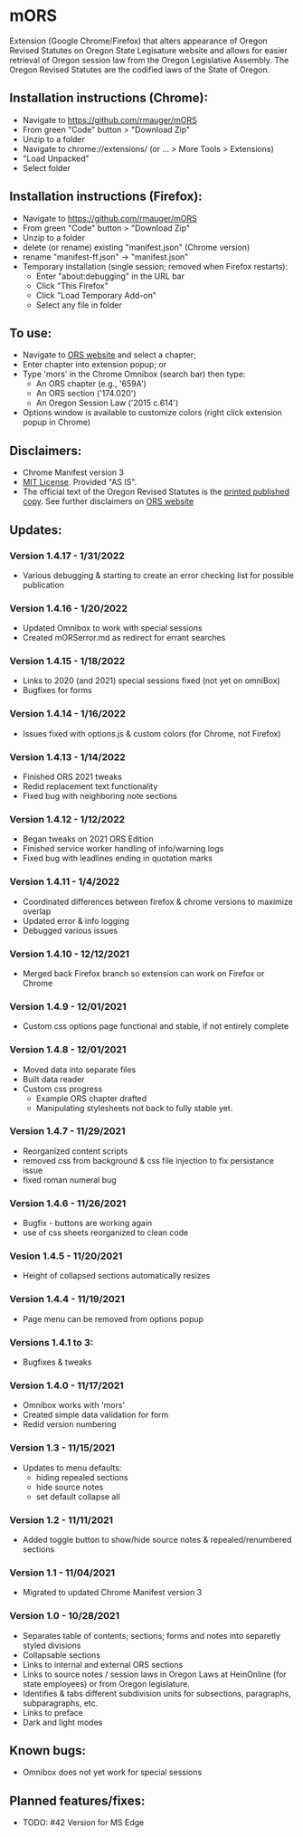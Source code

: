 # mORS

Extension (Google Chrome/Firefox) that alters appearance of Oregon Revised Statutes on Oregon State Legisature website and allows for easier retrieval of Oregon session law from the Oregon Legislative Assembly. The Oregon Revised Statutes are the codified laws of the State of Oregon.

## Installation instructions (Chrome):
  * Navigate to https://github.com/rmauger/mORS
  * From green "Code" button > "Download Zip"
  * Unzip to a folder
  * Navigate to chrome://extensions/ (or ... > More Tools > Extensions)
  * "Load Unpacked"
  * Select folder

## Installation instructions (Firefox):
  * Navigate to https://github.com/rmauger/mORS
  * From green "Code" button > "Download Zip"
  * Unzip to a folder
  * delete (or rename) existing "manifest.json" (Chrome version)
  * rename "manifest-ff.json" -> "manifest.json"
  * Temporary installation (single session; removed when Firefox restarts):
    * Enter "about:debugging" in the URL bar
    * Click "This Firefox"
    * Click "Load Temporary Add-on"
    * Select any file in folder

## To use:
  * Navigate to [ORS website](https://www.oregonlegislature.gov/bills_laws/Pages/ORS.aspx) and select a chapter;
  * Enter chapter into extension popup; or
  * Type 'mors' in the Chrome Omnibox (search bar) then type:
    * An ORS chapter (e.g., '659A')
    * An ORS section ('174.020')
    * An Oregon Session Law ('2015 c.614')
  * Options window is available to customize colors (right click extension popup in Chrome) 

## Disclaimers:
* Chrome Manifest version 3
* [MIT License](https://github.com/rmauger/mORS/blob/master/LICENSE). Provided "AS IS".
* The official text of the Oregon Revised Statutes is the [printed published copy](https://apps.oregon.gov/ecommerce/lcc?AspxAutoDetectCookieSupport=1). 
See further disclaimers on [ORS website](https://www.oregonlegislature.gov/bills_laws/Pages/ORS.aspx)

## Updates:
  ### Version 1.4.17 - 1/31/2022
   * Various debugging & starting to create an error checking list for possible publication

  ### Version 1.4.16 - 1/20/2022
   * Updated Omnibox to work with special sessions
   * Created mORSerror.md as redirect for errant searches

  ### Version 1.4.15 - 1/18/2022
   * Links to 2020 (and 2021) special sessions fixed (not yet on omniBox)
   * Bugfixes for forms

  ### Version 1.4.14 - 1/16/2022
   * Issues fixed with options.js & custom colors (for Chrome, not Firefox)

  ### Version 1.4.13 - 1/14/2022
   * Finished ORS 2021 tweaks
   * Redid replacement text functionality
   * Fixed bug with neighboring note sections

  ### Version 1.4.12 - 1/12/2022
   * Began tweaks on 2021 ORS Edition
   * Finished service worker handling of info/warning logs
   * Fixed bug with leadlines ending in quotation marks

  ### Version 1.4.11 - 1/4/2022
   * Coordinated differences between firefox & chrome versions to maximize overlap
   * Updated error & info logging
   * Debugged various issues
   
  ### Version 1.4.10 - 12/12/2021
   * Merged back Firefox branch so extension can work on Firefox or Chrome

  ### Version 1.4.9 - 12/01/2021
   * Custom css options page functional and stable, if not entirely complete

  ### Version 1.4.8 - 12/01/2021
   * Moved data into separate files
   * Built data reader
   * Custom css progress
     * Example ORS chapter drafted
     * Manipulating stylesheets not back to fully stable yet.

  ### Version 1.4.7 - 11/29/2021
   * Reorganized content scripts
   * removed css from background & css file injection to fix persistance issue
   * fixed roman numeral bug

  ### Version 1.4.6 - 11/26/2021
   * Bugfix - buttons are working again
   * use of css sheets reorganized to clean code

  ### Vesion 1.4.5 - 11/20/2021
   * Height of collapsed sections automatically resizes

  ### Version 1.4.4 - 11/19/2021
   * Page menu can be removed from options popup

  ### Versions 1.4.1 to 3:
   * Bugfixes & tweaks

  ### Version 1.4.0 - 11/17/2021
   * Omnibox works with 'mors'
   * Created simple data validation for form
   * Redid version numbering

  ### Version 1.3 - 11/15/2021
   * Updates to menu defaults:
      * hiding repealed sections
      * hide source notes
      * set default collapse all
   
  ### Version 1.2 - 11/11/2021
   * Added toggle button to show/hide source notes & repealed/renumbered sections

  ### Version 1.1 - 11/04/2021
  * Migrated to updated Chrome Manifest version 3
 
  ### Version 1.0 - 10/28/2021
  * Separates table of contents; sections; forms and notes into separetly styled divisions
  * Collapsable sections
  * Links to internal and external ORS sections
  * Links to source notes / session laws in Oregon Laws at HeinOnline (for state employees) or from Oregon legislature.
  * Identifies & tabs different subdivision units for subsections, paragraphs, subparagraphs, etc.
  * Links to preface
  * Dark and light modes
  
## Known bugs:
  * Omnibox does not yet work for special sessions

## Planned features/fixes:
  * TODO: #42 Version for MS Edge